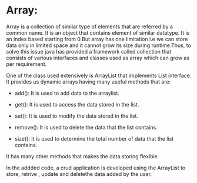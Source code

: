 # Array:
Array is a collection of similar type of elements  that are referred  by a common name. It is an object that contains element of similar datatype. It is an index based starting from 0.But array has one limitation i.e we can store data only in limited space and it cannot grow its size during runtime.Thus, to solve this issue java has provided a framework  called collection that consists of various interfaces and classes used as array which can grow as per requirement.

One of the class used extensively is ArrayList that implements List interface. It provides us dynamic arrays having many useful methods that are:

-	add(): 
It is used to add data to the arraylist.

-	get(): 
It is used to access the data stored in the list.

-	set(): 
It is used to modify the data stored in the list.

-	remove(): 
It is used to delete the data that the list contains.

-	size(): 
It is used to determine the total number of data that the list contains.

It  has many other methods that makes the data storing  flexible.

In the addded code, a crud application is developed using the ArrayList to store, retrive , update and deletethe data added by the user.
